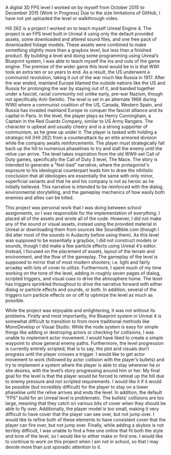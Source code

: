A digital 3D FPS level I worked on by myself from October 2015 to December 2015 (Work in Progress)
Due to the size limitations of GitHub, I have not yet uploaded the level or walkthrough video.

Hill 262 is a project I worked on to teach myself Unreal Engine 4. The project is an FPS level built in Unreal 4 using only the default provided assets, some downloaded and altered sound files, and one free pack of downloaded foliage models. These assets were combined to make something slightly more than a graybox level, but less than a finished product. By building a level and doing some programming using Unreal’s Blueprint system, I was able to teach myself the ins and outs of the game engine. The premise of the wider game this level would be in is that WWI took an extra ten or so years to end. As a result, the US underwent a communist revolution, taking it out of the war much like Russia in 1917. After the war ended, mainland Europe blamed the outside nations like the US and Russia for prolonging the war by staying out of it, and banded together under a fascist, racial community not unlike early, pre-war Nazism, though not specifically Anti-Semitic. The level is set in an alternate 1966 during WWII where a communist coalition of the US, Canada, Western Spain, and Russia has invaded mainland Europe to conquer the fascist alliance and its capital in Paris. In the level, the player plays as Henry Cunningham, a Captain in the Red Guards Company, similar to US Army Rangers. The character is upbeat and usually cheery and is a strong supporter of communism, as he grew up under it. The player is tasked with holding a strategic hill
(Hill 262) from a counterattack by an elite armored division while the company awaits reinforcements. The player must strategically fall back up the hill to numerous phaselines to try and stall the enemy until the relive can arrive. The level takes inspiration from the old WWII-set Call of Duty games, specifically the Call of Duty 3 level, The Mace. The story is intended to generate a "feel-bad" narrative, where the protagonist's exposure to his ideological counterpart leads him to draw the nihilistic conclusion that all ideologies are essentially the same with only minor, superficial variants and that he and his company is not as heroic as he initially believed. This narrative is intended to be reinforced with the dialog, environmental storytelling, and the gameplay mechanics of how easily both enemies and allies can be killed.

This project was personal work that I was doing between school assignments, so I was responsible for the implementation of everything. I placed all of the assets and wrote all of the code. However, I did not make any of the sound or visual assets, instead using the provided material in Unreal or downloading them from sources like SoundBible.com (though I did alter most of the sounds in Audacity before using them). As this level was supposed to be essentially a graybox, I did not construct models or sounds, though I did make a few particle effects using Unreal 4’s editor.  Instead, I focused on the placement of assets, layout of the terrain and environment, and the flow of the gameplay. The gameplay of the level is supposed to mirror that of most modern shooters; i.e. light and fairly arcadey with lots of cover to utilize. Furthermore, I spent much of my time working on the tone of the level, adding in roughly seven pages of dialog, scripted triggers, and visual cues to drive the atmosphere home. The level has triggers sprinkled throughout to drive the narrative forward with either dialog or particle effects and sounds, or both. In addition, several of the triggers turn particle effects on or off to optimize the level as much as possible.

While the project was enjoyable and enlightening, it was not without its problems. Firstly and most importantly, the Blueprint system in Unreal 4 is somewhat difficult to transition to from more traditional methods like MonoDevelop or Visual Studio. While the node system is easy for simple things like adding or destroying actors or checking for collisions, I was unable to implement actor movement. I would have liked to create a simple waypoint to show general enemy paths. Furthermore, the level progression is currently entirely scripted; that is to say, the plot and visuals don’t progress until the player crosses a trigger. I would like to get actor movement to work (followed by actor collision with the player’s bullets) and try to implement a system where the player is able to stay wherever he or she desires, with the level’s story progressing around him or her. My final goal for the level is that the player would be forced to retreat up the hill due to enemy pressure and not scripted requirements. I would like it if it would be possible (but incredibly difficult) for the player to stay on a lower phaseline until the relive arrives and ends the level. In addition, the default “FPS” build for an Unreal level is problematic. The bullets’ collisions are too large, meaning that they catch on various bits of cover when they should be able to fly over. Additionally, the player model is too small, making it very difficult to have cover that the player can see over, but not jump over. I would like to refine both of these elements to have consistent cover that the player can fire over, but not jump over. Finally, while adding a skybox is not terribly difficult, I was unable to find a free one online that fit both the style and tone of the level, so I would like to either make or find one. I would like to continue to work on this project when I am not in school, so that I may devote more than just sporadic attention to it.
